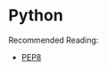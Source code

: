 # Python


Recommended Reading:
- [PEP8]([https://www.python.org/dev/peps/pep-0008/](https://www.python.org/dev/peps/pep-0008/))